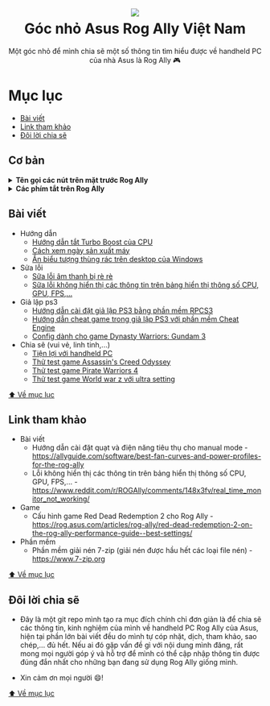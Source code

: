 <h1 align="center">
  <img src="https://raw.githubusercontent.com/kytosai/rog-ally-vietnam/main/cover.jpg">
  <br />
  Góc nhỏ Asus Rog Ally Việt Nam
</h1>

<div align="center">
Một góc nhỏ để mình chia sẽ một số thông tin tìm hiểu được về handheld PC của nhà Asus là Rog Ally 🎮
</div>

# Mục lục

- [Bài viết](#bài-viết)
- [Link tham khảo](#link-tham-khảo)
- [Đôi lời chia sẽ](#đôi-lời-chia-sẽ)

## Cơ bản

<details>
  <summary><b>Tên gọi các nút trên mặt trước Rog Ally</b></summary>
  <div>
    <img src="./faqs/rog-ally-buttons.jpg">
  </div>
</details>

[//]: <> (------------- Seperate -------------)

<details>
  <summary><b>Các phím tắt trên Rog Ally</b></summary>
  <div>
    
  </div>
</details>

[//]: <> (------------- Seperate -------------)

## Bài viết

- Hướng dẫn
  - [Hướng dẫn tắt Turbo Boost của CPU](./huong-dan/huong-dan-tat-turbo-boost-cua-cpu)
  - [Cách xem ngày sản xuất máy](./huong-dan/cach-xem-ngay-san-xuat-may)
  - [Ẩn biểu tượng thùng rác trên desktop của Windows](./huong-dan/an-bieu-tuong-thung-rac-tren-windows)
- Sửa lỗi
  - [Sữa lỗi âm thanh bị rè rè](./sua-loi/sua-loi-am-thanh-bi-re-re)
  - [Sữa lỗi không hiển thị các thông tin trên bảng hiển thị thông số CPU, GPU, FPS,...](./sua-loi/sua-loi-khong-hien-thi-cac-thong-tin-tren-bang-hien-thi-thong-so-cpu-gpu-fps)
- Giả lập ps3
  - [Hướng dẫn cài đặt giả lập PS3 bằng phần mềm RPCS3](./ps3/huong-dan-cai-dat-gia-lap-ps3)
  - [Hướng dẫn cheat game trong giả lập PS3 với phần mềm Cheat Engine](./ps3/huong-dan-cheat-game-trong-gia-lap-ps3-voi-cheat-engine)
  - [Config dành cho game Dynasty Warriors: Gundam 3](./ps3/game-dynasty-warriors-gundam-3)
- Chia sẽ (vui vẻ, linh tinh,...)
  - [Tiện lợi với handheld PC](./chia-se/tien-loi-voi-handheld-pc)
  - [Thử test game Assassin's Creed Odyssey](./chia-se/thu-test-game-assassin-creed-odyssey)
  - [Thử test game Pirate Warriors 4](./chia-se/thu-test-game-pirate-warriors-4)
  - [Thử test game World war z với ultra setting](./chia-se/thu-test-game-world-war-z-voi-ultra-setting)

[⬆️ Về mục lục](#mục-lục)

## Link tham khảo

- Bài viết
  - Hướng dẫn cài đặt quạt và điện năng tiêu thụ cho manual mode - https://allyguide.com/software/best-fan-curves-and-power-profiles-for-the-rog-ally
  - Lỗi không hiển thị các thông tin trên bảng hiển thị thông số CPU, GPU, FPS,... - https://www.reddit.com/r/ROGAlly/comments/148x3fv/real_time_monitor_not_working/
- Game
  - Cấu hình game Red Dead Redemption 2 cho Rog Ally - https://rog.asus.com/articles/rog-ally/red-dead-redemption-2-on-the-rog-ally-performance-guide--best-settings/
- Phần mềm
  - Phần mềm giải nén 7-zip (giải nén được hầu hết các loại file nén) - https://www.7-zip.org

[⬆️ Về mục lục](#mục-lục)

## Đôi lời chia sẽ

- Đây là một git repo mình tạo ra mục đích chính chỉ đơn giản là để chia sẽ các thông tin, kinh nghiệm của mình về handheld PC Rog Ally của Asus, hiện tại phần lớn bài viết đều do mình tự cóp nhặt, dịch, tham khảo, sao chép,... đủ hết. Nếu ai đó gặp vấn đề gì với nội dung mình đăng, rất mong mọi người góp ý và hỗ trợ để mình có thể cập nhập thông tin được đúng đắn nhất cho những bạn đang sử dụng Rog Ally giống mình.

- Xin cảm ơn mọi người 😄!

[⬆️ Về mục lục](#mục-lục)
